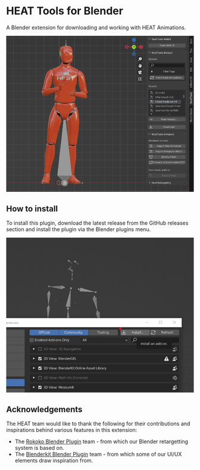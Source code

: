 # HEAT Tools for Blender

A Blender extension for downloading and working with HEAT Animations.

![Screenshot](_git_assets/screenshot.png?raw=true "Heat Tools")


## How to install

To install this plugin, download the latest release from the GitHub releases section and install the plugin via the Blender plugins menu.

![How to install](_git_assets/install.png?raw=true "How to install")


## Acknowledgements

The HEAT team would like to thank the following for their contributions and inspirations behind various features in this extension:

* The [Rokoko Blender Plugin](https://www.rokoko.com/integrations/blender) team - from which our Blender retargetting system is based on.
* The [Blenderkit Blender Plugin](https://www.blenderkit.com/get-blenderkit/) team - from which some of our UI/UX elements draw inspiration from. 